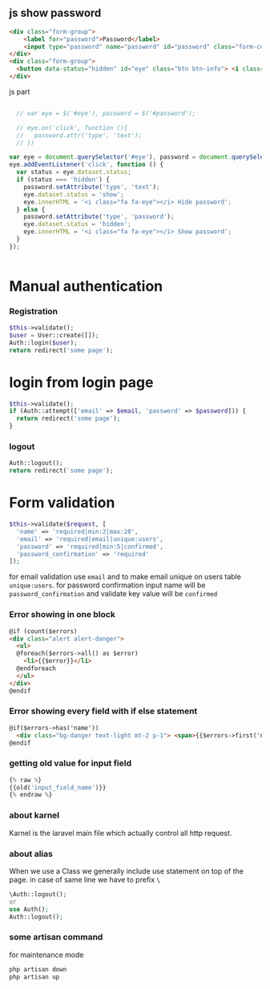 ## js show password 
~~~html
<div class="form-group">
    <label for="password">Password</label>
    <input type="password" name="password" id="password" class="form-control">
</div>
<div class="form-group">
  <button data-status="hidden" id="eye" class="btn btn-info"> <i class="fa fa-eye"></i> Show password </button>
</div>
~~~

js part 
~~~js

  // var eye = $('#eye'), password = $('#password');

  // eye.on('click', function (){
  //   password.attr('type', 'text');
  // })

var eye = document.querySelector('#eye'), password = document.querySelector('#password');
eye.addEventListener('click', function () {
  var status = eye.dataset.status;
  if (status === 'hidden') {
    password.setAttribute('type', 'text');
    eye.dataset.status = 'show';
    eye.innerHTML = '<i class="fa fa-eye"></i> Hide password';
  } else {
    password.setAttribute('type', 'password');
    eye.dataset.status = 'hidden';
    eye.innerHTML = '<i class="fa fa-eye"></i> Show password';
  }
});
    
~~~

# Manual authentication

### Registration

~~~php
$this->validate();
$user = User::create([]);
Auth::login($user);
return redirect('some page');
~~~

# login from login page

~~~php
$this->validate();
if (Auth::attempt(['email' => $email, 'password' => $password])) {
  return redirect('some page');
}
~~~


### logout 
~~~php
Auth::logout();
return redirect('some page');
~~~


# Form validation 
~~~php
$this->validate($request, [
  'name' => 'required|min:2|max:20',
  'email' => 'required|email|unique:users',
  'password' => 'required|min:5|confirmed',
  'password_confirmation' => 'required'
]);
~~~
for email validation  use `email` and to make email unique on users table `unique:users`. for password confirmation input name will be `password_confirmation` and validate key value will be `confirmed`

### Error showing  in one block
~~~html
@if (count($errors)
<div class="alert alert-danger">
  <ul>
  @foreach($errors->all() as $error) 
    <li>{{$error}}</li>
  @endforeach
  </ul>
</div>
@endif
~~~

### Error showing every field with if else statement 

~~~html
@if($errors->has('name'))
  <div class="bg-danger text-light mt-2 p-1"> <span>{{$errors->first('name')}}</span> </div>
@endif
~~~


### getting old value for input field 
~~~php
{% raw %}
{{old('input_field_name')}}
{% endraw %}
~~~

### about karnel
Karnel is the laravel main file which actually control all http request. 
### about alias

When we use a Class  we generally include use statement on top of the page. in case of same line we have to prefix `\`

~~~php
\Auth::logout();
or 
use Auth();
Auth::logout();
~~~

### some artisan command 

for maintenance mode
~~~bash
php artisan down
php artisan up
~~~




















